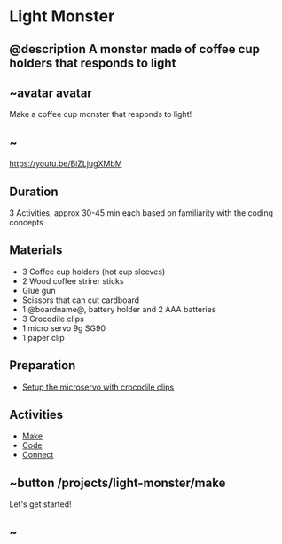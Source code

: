 # Light Monster

## @description A monster made of coffee cup holders that responds to light

## ~avatar avatar

Make a coffee cup monster that responds to light!

## ~

https://youtu.be/BiZLjugXMbM

## Duration

3 Activities, approx 30-45 min each based on familiarity with the coding concepts

## Materials

* 3 Coffee cup holders (hot cup sleeves)
* 2 Wood coffee strirer sticks
* Glue gun
* Scissors that can cut cardboard
* 1 @boardname@, battery holder and 2 AAA batteries
* 3 Crocodile clips
* 1 micro servo 9g SG90
* 1 paper clip

## Preparation

* [Setup the microservo with crocodile clips](/device/servo)

## Activities

* [Make](/projects/light-monster/make)  
* [Code](/projects/light-monster/code)  
* [Connect](/projects/light-monster/connect)  

## ~button /projects/light-monster/make

Let's get started!

## ~
